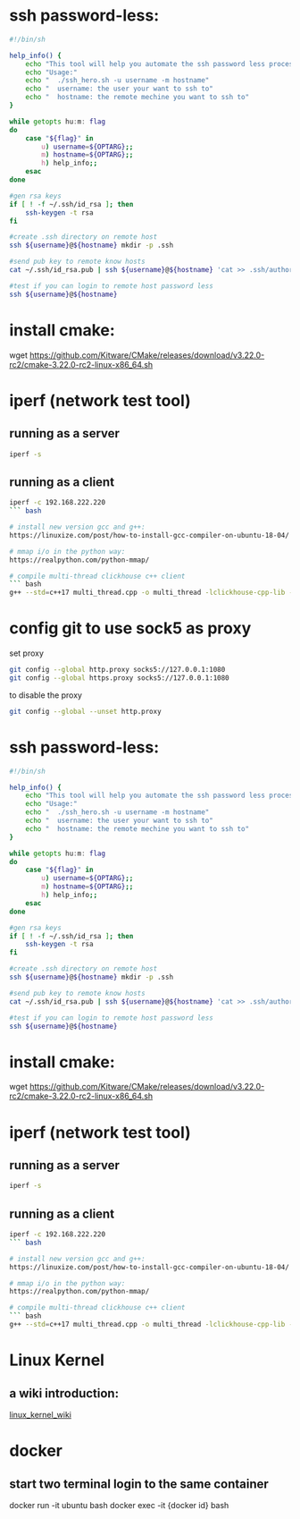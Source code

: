 # ssh password-less:
``` bash
#!/bin/sh

help_info() {
    echo "This tool will help you automate the ssh password less process"
    echo "Usage:"
    echo "  ./ssh_hero.sh -u username -m hostname"
    echo "  username: the user your want to ssh to"
    echo "  hostname: the remote mechine you want to ssh to"
}

while getopts hu:m: flag
do
    case "${flag}" in
        u) username=${OPTARG};;
        m) hostname=${OPTARG};;
        h) help_info;;
    esac
done

#gen rsa keys
if [ ! -f ~/.ssh/id_rsa ]; then
    ssh-keygen -t rsa
fi

#create .ssh directory on remote host
ssh ${username}@${hostname} mkdir -p .ssh

#send pub key to remote know hosts
cat ~/.ssh/id_rsa.pub | ssh ${username}@${hostname} 'cat >> .ssh/authorized_keys'

#test if you can login to remote host password less
ssh ${username}@${hostname}
```

# install cmake:
wget https://github.com/Kitware/CMake/releases/download/v3.22.0-rc2/cmake-3.22.0-rc2-linux-x86_64.sh

# iperf (network test tool)
## running as a server
``` bash
iperf -s
```

## running as a client
``` bash
iperf -c 192.168.222.220
``` bash

# install new version gcc and g++:
https://linuxize.com/post/how-to-install-gcc-compiler-on-ubuntu-18-04/

# mmap i/o in the python way:
https://realpython.com/python-mmap/

# compile multi-thread clickhouse c++ client 
``` bash
g++ --std=c++17 multi_thread.cpp -o multi_thread -lclickhouse-cpp-lib -pthread
```

# config git to use sock5 as proxy
set proxy
``` bash
git config --global http.proxy socks5://127.0.0.1:1080
git config --global https.proxy socks5://127.0.0.1:1080
```

to disable the proxy
``` bash
git config --global --unset http.proxy
```
# ssh password-less:
``` bash
#!/bin/sh

help_info() {
    echo "This tool will help you automate the ssh password less process"
    echo "Usage:"
    echo "  ./ssh_hero.sh -u username -m hostname"
    echo "  username: the user your want to ssh to"
    echo "  hostname: the remote mechine you want to ssh to"
}

while getopts hu:m: flag
do
    case "${flag}" in
        u) username=${OPTARG};;
        m) hostname=${OPTARG};;
        h) help_info;;
    esac
done

#gen rsa keys
if [ ! -f ~/.ssh/id_rsa ]; then
    ssh-keygen -t rsa
fi

#create .ssh directory on remote host
ssh ${username}@${hostname} mkdir -p .ssh

#send pub key to remote know hosts
cat ~/.ssh/id_rsa.pub | ssh ${username}@${hostname} 'cat >> .ssh/authorized_keys'

#test if you can login to remote host password less
ssh ${username}@${hostname}
```

# install cmake:
wget https://github.com/Kitware/CMake/releases/download/v3.22.0-rc2/cmake-3.22.0-rc2-linux-x86_64.sh

# iperf (network test tool)
## running as a server
``` bash
iperf -s
```

## running as a client
``` bash
iperf -c 192.168.222.220
``` bash

# install new version gcc and g++:
https://linuxize.com/post/how-to-install-gcc-compiler-on-ubuntu-18-04/

# mmap i/o in the python way:
https://realpython.com/python-mmap/

# compile multi-thread clickhouse c++ client 
``` bash
g++ --std=c++17 multi_thread.cpp -o multi_thread -lclickhouse-cpp-lib -pthread
```
# 
# Linux Kernel
## a wiki introduction:
[linux_kernel_wiki](https://en.wikipedia.org/wiki/Linux_kernel)

# docker
## start two terminal login to the same container
docker run -it ubuntu bash
docker exec -it {docker id} bash
